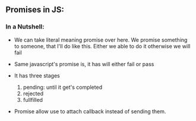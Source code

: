 ## Promises in JS:

### In a Nutshell:

- We can take literal meaning promise over here. We promise something to someone, that I'll do like this. Either we able to do it otherwise we will fail
- Same javascript's promise is, it has will either fail or pass
- It has three stages
    1. pending: until it get's completed
    2. rejected
    3. fullfilled

- Promise allow use to attach callback instead of sending them.
